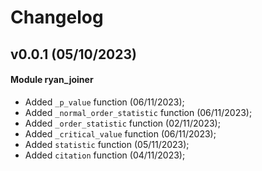 # Changelog


## v0.0.1 (05/10/2023)


#### Module ryan_joiner
- Added ``_p_value`` function (06/11/2023);
- Added ``_normal_order_statistic`` function (06/11/2023);
- Added ``_order_statistic`` function (02/11/2023);
- Added ``_critical_value`` function (06/11/2023);
- Added ``statistic`` function (05/11/2023);
- Added ``citation`` function (04/11/2023);





